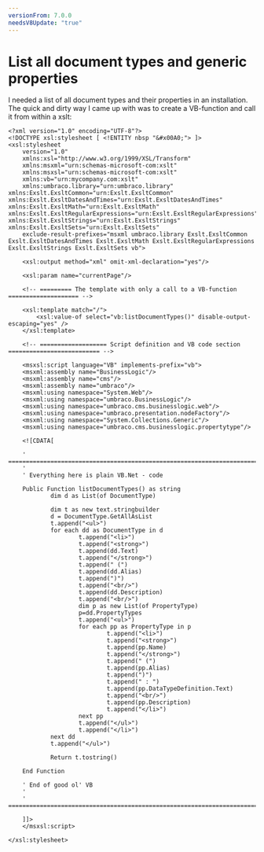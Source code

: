 ```yaml
---
versionFrom: 7.0.0
needsV8Update: "true"
---
```


# List all document types and generic properties

I needed a list of all document types and their properties in an installation. The quick and dirty way I came up with was to create a VB-function and call it from within a xslt:

    <?xml version="1.0" encoding="UTF-8"?>
    <!DOCTYPE xsl:stylesheet [ <!ENTITY nbsp "&#x00A0;"> ]>
    <xsl:stylesheet
        version="1.0"
        xmlns:xsl="http://www.w3.org/1999/XSL/Transform"
        xmlns:msxml="urn:schemas-microsoft-com:xslt"
        xmlns:msxsl="urn:schemas-microsoft-com:xslt"
        xmlns:vb="urn:mycompany.com:xslt"
        xmlns:umbraco.library="urn:umbraco.library" xmlns:Exslt.ExsltCommon="urn:Exslt.ExsltCommon" xmlns:Exslt.ExsltDatesAndTimes="urn:Exslt.ExsltDatesAndTimes" xmlns:Exslt.ExsltMath="urn:Exslt.ExsltMath" xmlns:Exslt.ExsltRegularExpressions="urn:Exslt.ExsltRegularExpressions" xmlns:Exslt.ExsltStrings="urn:Exslt.ExsltStrings" xmlns:Exslt.ExsltSets="urn:Exslt.ExsltSets"
        exclude-result-prefixes="msxml umbraco.library Exslt.ExsltCommon Exslt.ExsltDatesAndTimes Exslt.ExsltMath Exslt.ExsltRegularExpressions Exslt.ExsltStrings Exslt.ExsltSets vb">

        <xsl:output method="xml" omit-xml-declaration="yes"/>

        <xsl:param name="currentPage"/>

        <!-- ========= The template with only a call to a VB-function ==================== -->

        <xsl:template match="/">
            <xsl:value-of select="vb:listDocumentTypes()" disable-output-escaping="yes" />
        </xsl:template>

        <!-- =================== Script definition and VB code section ========================== -->

        <msxsl:script language="VB" implements-prefix="vb">
        <msxml:assembly name="BusinessLogic"/>
        <msxml:assembly name="cms"/>
        <msxml:assembly name="umbraco"/>
        <msxml:using namespace="System.Web"/>
        <msxml:using namespace="umbraco.BusinessLogic"/>
        <msxml:using namespace="umbraco.cms.businesslogic.web"/>
        <msxml:using namespace="umbraco.presentation.nodeFactory"/>
        <msxml:using namespace="System.Collections.Generic"/>
        <msxml:using namespace="umbraco.cms.businesslogic.propertytype"/>

        <![CDATA[

        ' =============================================================================
        '
        ' Everything here is plain VB.Net - code

        Public Function listDocumentTypes() as string
                dim d as List(of DocumentType)

                dim t as new text.stringbuilder
                d = DocumentType.GetAllAsList
                t.append("<ul>")
                for each dd as DocumentType in d
                        t.append("<li>")
                        t.append("<strong>")
                        t.append(dd.Text)
                        t.append("</strong>")
                        t.append(" (")
                        t.append(dd.Alias)
                        t.append(")")
                        t.append("<br/>")
                        t.append(dd.Description)
                        t.append("<br/>")
                        dim p as new List(of PropertyType)
                        p=dd.PropertyTypes
                        t.append("<ul>")
                        for each pp as PropertyType in p
                                t.append("<li>")
                                t.append("<strong>")
                                t.append(pp.Name)
                                t.append("</strong>")
                                t.append(" (")
                                t.append(pp.Alias)
                                t.append(")")
                                t.append(" : ")
                                t.append(pp.DataTypeDefinition.Text)
                                t.append("<br/>")
                                t.append(pp.Description)
                                t.append("</li>")
                        next pp
                        t.append("</ul>")
                        t.append("</li>")
                next dd
                t.append("</ul>")

                Return t.tostring()

        End Function

        ' End of good ol' VB
        '
        ' =============================================================================

        ]]>
        </msxsl:script>

    </xsl:stylesheet>
